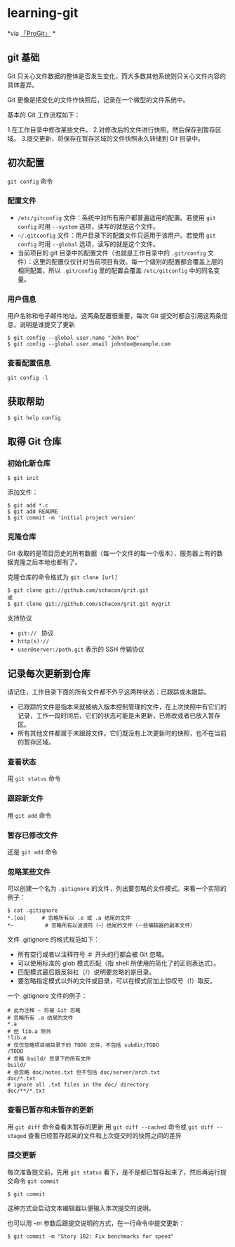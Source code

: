
# learning-git

*via [「ProGit」](http://git-scm.com/book/zh) *

## git 基础

Git 只关心文件数据的整体是否发生变化，而大多数其他系统则只关心文件内容的具体差异。

Git 更像是把变化的文件作快照后，记录在一个微型的文件系统中。

基本的 Git 工作流程如下：

1.在工作目录中修改某些文件。
2.对修改后的文件进行快照，然后保存到暂存区域。
3.提交更新，将保存在暂存区域的文件快照永久转储到 Git 目录中。

## 初次配置

`git config` 命令

### 配置文件

 - `/etc/gitconfig` 文件：系统中对所有用户都普遍适用的配置。若使用 `git config` 时用 `--system` 选项，读写的就是这个文件。
 - `~/.gitconfig` 文件：用户目录下的配置文件只适用于该用户。若使用 `git config` 时用 `--global` 选项，读写的就是这个文件。
 - 当前项目的 git 目录中的配置文件（也就是工作目录中的 `.git/config` 文件）：这里的配置仅仅针对当前项目有效。每一个级别的配置都会覆盖上层的相同配置，所以 `.git/config` 里的配置会覆盖 `/etc/gitconfig` 中的同名变量。
 
### 用户信息

用户名称和电子邮件地址。这两条配置很重要，每次 Git 提交时都会引用这两条信息，说明是谁提交了更新

    $ git config --global user.name "John Doe"
    $ git config --global user.email johndoe@example.com

### 查看配置信息

`git config -l`


## 获取帮助

`$ git help config`


## 取得 Git 仓库

### 初始化新仓库

    $ git init
    
添加文件：

    $ git add *.c
    $ git add README
    $ git commit -m 'initial project version'

### 克隆仓库

Git 收取的是项目历史的所有数据（每一个文件的每一个版本），服务器上有的数据克隆之后本地也都有了。

克隆仓库的命令格式为 `git clone [url]`

    $ git clone git://github.com/schacon/grit.git
    或
    $ git clone git://github.com/schacon/grit.git mygrit
    
支持协议
 - `git:// ` 协议
 - `http(s):// `
 - `user@server:/path.git`  表示的 SSH 传输协议
 
 
## 记录每次更新到仓库

请记住，工作目录下面的所有文件都不外乎这两种状态：已跟踪或未跟踪。

 - 已跟踪的文件是指本来就被纳入版本控制管理的文件，在上次快照中有它们的记录，工作一段时间后，它们的状态可能是未更新，已修改或者已放入暂存区。
 - 所有其他文件都属于未跟踪文件。它们既没有上次更新时的快照，也不在当前的暂存区域。

### 查看状态

用 `git status` 命令

### 跟踪新文件

用 `git add` 命令

### 暂存已修改文件

还是 `git add` 命令

### 忽略某些文件

可以创建一个名为 `.gitignore` 的文件，列出要忽略的文件模式。来看一个实际的例子：

    $ cat .gitignore
    *.[oa]     # 忽略所有以 .o 或 .a 结尾的文件
    *~          # 忽略所有以波浪符（~）结尾的文件（一些编辑器的副本文件）
    
文件 .gitignore 的格式规范如下：
 - 所有空行或者以注释符号 ＃ 开头的行都会被 Git 忽略。
 - 可以使用标准的 glob 模式匹配（指 shell 所使用的简化了的正则表达式）。
 - 匹配模式最后跟反斜杠（/）说明要忽略的是目录。
 - 要忽略指定模式以外的文件或目录，可以在模式前加上惊叹号（!）取反。

一个 .gitignore 文件的例子：

    # 此为注释 – 将被 Git 忽略
    # 忽略所有 .a 结尾的文件
    *.a
    # 但 lib.a 除外
    !lib.a
    # 仅仅忽略项目根目录下的 TODO 文件，不包括 subdir/TODO
    /TODO
    # 忽略 build/ 目录下的所有文件
    build/
    # 会忽略 doc/notes.txt 但不包括 doc/server/arch.txt
    doc/*.txt
    # ignore all .txt files in the doc/ directory
    doc/**/*.txt
    

### 查看已暂存和未暂存的更新

用 `git diff` 命令查看未暂存的更新
用 `git diff --cached` 命令或 `git diff --staged` 查看已经暂存起来的文件和上次提交时的快照之间的差异


### 提交更新

每次准备提交前，先用 `git status` 看下，是不是都已暂存起来了，然后再运行提交命令 `git commit`

    $ git commit

这种方式会启动文本编辑器以便输入本次提交的说明。

也可以用 -m 参数后跟提交说明的方式，在一行命令中提交更新：

    $ git commit -m "Story 182: Fix benchmarks for speed"

